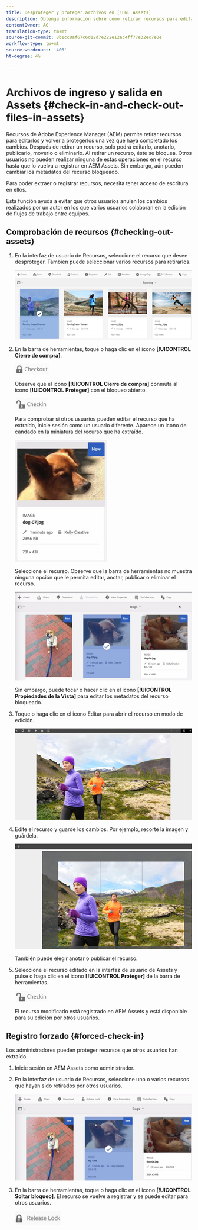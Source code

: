 ```yaml
---
title: Desproteger y proteger archivos en [!DNL Assets]
description: Obtenga información sobre cómo retirar recursos para editarlos y volver a protegerlos una vez completados los cambios.
contentOwner: AG
translation-type: tm+mt
source-git-commit: 8b1cc8af67c6d12d7e222e12ac4ff77e32ec7e0e
workflow-type: tm+mt
source-wordcount: '406'
ht-degree: 4%

---
```



# Archivos de ingreso y salida en Assets {#check-in-and-check-out-files-in-assets}

Recursos de Adobe Experience Manager (AEM) permite retirar recursos para editarlos y volver a protegerlos una vez que haya completado los cambios. Después de retirar un recurso, solo podrá editarlo, anotarlo, publicarlo, moverlo o eliminarlo. Al retirar un recurso, éste se bloquea. Otros usuarios no pueden realizar ninguna de estas operaciones en el recurso hasta que lo vuelva a registrar en AEM Assets. Sin embargo, aún pueden cambiar los metadatos del recurso bloqueado.

Para poder extraer o registrar recursos, necesita tener acceso de escritura en ellos.

Esta función ayuda a evitar que otros usuarios anulen los cambios realizados por un autor en los que varios usuarios colaboran en la edición de flujos de trabajo entre equipos.

## Comprobación de recursos {#checking-out-assets}

1. En la interfaz de usuario de Recursos, seleccione el recurso que desee desproteger. También puede seleccionar varios recursos para retirarlos.

   ![chlimage_1-468](assets/chlimage_1-468.png)

1. En la barra de herramientas, toque o haga clic en el icono **[!UICONTROL Cierre de compra]**.

   ![chlimage_1-469](assets/chlimage_1-469.png)

   Observe que el icono **[!UICONTROL Cierre de compra]** conmuta al icono **[!UICONTROL Proteger]** con el bloqueo abierto.

   ![chlimage_1-470](assets/chlimage_1-470.png)

   Para comprobar si otros usuarios pueden editar el recurso que ha extraído, inicie sesión como un usuario diferente. Aparece un icono de candado en la miniatura del recurso que ha extraído.

   ![chlimage_1-471](assets/chlimage_1-471.png)

   Seleccione el recurso. Observe que la barra de herramientas no muestra ninguna opción que le permita editar, anotar, publicar o eliminar el recurso.

   ![chlimage_1-472](assets/chlimage_1-472.png)

   Sin embargo, puede tocar o hacer clic en el icono **[!UICONTROL Propiedades de la Vista]** para editar los metadatos del recurso bloqueado.

1. Toque o haga clic en el icono Editar para abrir el recurso en modo de edición.

   ![chlimage_1-473](assets/chlimage_1-473.png)

1. Edite el recurso y guarde los cambios. Por ejemplo, recorte la imagen y guárdela.

   ![chlimage_1-474](assets/chlimage_1-474.png)

   También puede elegir anotar o publicar el recurso.

1. Seleccione el recurso editado en la interfaz de usuario de Assets y pulse o haga clic en el icono **[!UICONTROL Proteger]** de la barra de herramientas.

   ![chlimage_1-475](assets/chlimage_1-475.png)

   El recurso modificado está registrado en AEM Assets y está disponible para su edición por otros usuarios.

## Registro forzado {#forced-check-in}

Los administradores pueden proteger recursos que otros usuarios han extraído.

1. Inicie sesión en AEM Assets como administrador.
1. En la interfaz de usuario de Recursos, seleccione uno o varios recursos que hayan sido retirados por otros usuarios.

   ![chlimage_1-476](assets/chlimage_1-476.png)

1. En la barra de herramientas, toque o haga clic en el icono **[!UICONTROL Soltar bloqueo]**. El recurso se vuelve a registrar y se puede editar para otros usuarios.

   ![chlimage_1-477](assets/chlimage_1-477.png)